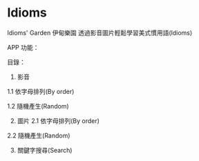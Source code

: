 # Idioms
Idioms' Garden 伊甸樂園
透過影音圖片輕鬆學習美式慣用語(Idioms)

APP 功能：

目錄：


1. 影音

  1.1 依字母排列(By order)
  
  1.2 隨機產生(Random)
  

2. 圖片
  2.1 依字母排列(By order)
  
  2.2 隨機產生(Random)


3. 關鍵字搜尋(Search)



